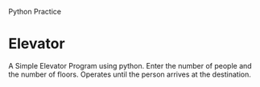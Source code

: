 Python Practice


# Elevator
 A Simple Elevator Program using python. Enter the number of people and the number of floors. Operates until the person arrives at the destination.
